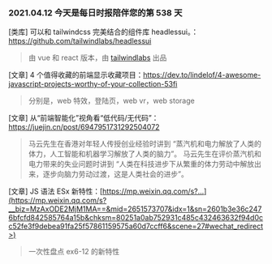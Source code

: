 ### 2021.04.12 今天是每日时报陪伴您的第 538 天

[类库] 可以和 tailwindcss 完美结合的组件库 headlessui。：<https://github.com/tailwindlabs/headlessui>

> 由 vue 和 react 版本，由 [tailwindlabs](https://github.com/tailwindlabs) 出品

[文章] 4 个值得收藏的前端显示收藏项目：<https://dev.to/lindelof/4-awesome-javascript-projects-worthy-of-your-collection-53fi>

> 分别是，web 特效，登陆页，web vr，web storage

[文章] 从“前端智能化”视角看“低代码/无代码”：<https://juejin.cn/post/6947951731292504072>

> 马云先生在香港对年轻人传授创业经验时讲到 “蒸汽机和电力解放了人类的体力，人工智能和机器学习解放了人类的脑力”。 马云先生在评价蒸汽机和电力带来的失业问题时讲到 “人类在科技进步下从繁重的体力劳动中解放出来，逐步向脑力劳动过渡，这是人类社会的进步”。

[文章] JS 语法 ESx 新特性：[https://mp.weixin.qq.com/s?...](https://mp.weixin.qq.com/s?__biz=MzAxODE2MjM1MA==&mid=2651573707&idx=1&sn=2601b3e36c2476bfcfd842585764a15b&chksm=80251a0ab752931c485c432463632f94d0cc52fe3f9debea91fa25f57861159575a60d7ccff6&scene=27#wechat_redirect>)

> 一次性盘点 ex6-12 的新特性
